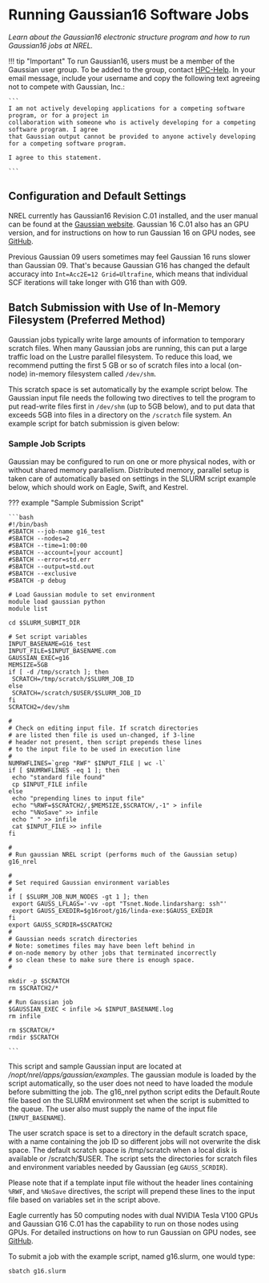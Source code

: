# Running Gaussian16 Software Jobs

*Learn about the Gaussian16 electronic structure program and how to run Gaussian16 jobs at NREL.*

!!! tip "Important"
	 To run Gaussian16, users must be a member of the Gaussian user group. To be added to the group, contact [HPC-Help](mailto:hpc-help@nrel.gov). In your email message, include your username and copy the following text agreeing not to compete with Gaussian, Inc.:

	```
	I am not actively developing applications for a competing software program, or for a project in 
	collaboration with someone who is actively developing for a competing software program. I agree 
	that Gaussian output cannot be provided to anyone actively developing for a competing software program.

	I agree to this statement.

	```

## Configuration and Default Settings

NREL currently has Gaussian16 Revision C.01 installed, and the user manual can be found at the [Gaussian website](https://gaussian.com/man).  Gaussian 16 C.01 also has an GPU version, and for instructions on how to run Gaussian 16 on GPU nodes, see [GitHub](https://github.nrel.gov/hlong/Gaussian_GPU).

Previous Gaussian 09 users sometimes may feel Gaussian 16 runs slower than Gaussian 09. That's because Gaussian G16 has changed the default accuracy into `Int=Acc2E=12 Grid=Ultrafine`, which means that individual SCF iterations will take longer with G16 than with G09. 

## Batch Submission with Use of In-Memory Filesystem (Preferred Method)

Gaussian jobs typically write large amounts of information to temporary scratch files. When many Gaussian jobs are running, this can put a large traffic load on the Lustre parallel filesystem. To reduce this load, we recommend putting the first 5 GB or so of scratch files into a local (on-node) in-memory filesystem called `/dev/shm`.

This scratch space is set automatically by the example script below. The Gaussian input file needs the following two directives to tell the program to put read-write files first in `/dev/shm` (up to 5GB below), and to put data that exceeds 5GB into files in a directory on the `/scratch` file system. An example script for batch submission is given below: 

### Sample Job Scripts

Gaussian may be configured to run on one or more physical nodes, with or without shared memory parallelism. Distributed memory, parallel setup is taken care of automatically based on settings in the SLURM script example below, which should work on Eagle, Swift, and Kestrel.

??? example "Sample Submission Script"

	```bash
	#!/bin/bash
	#SBATCH --job-name g16_test
	#SBATCH --nodes=2
	#SBATCH --time=1:00:00
	#SBATCH --account=[your account]
	#SBATCH --error=std.err
	#SBATCH --output=std.out
	#SBATCH --exclusive
	#SBATCH -p debug
	
	# Load Gaussian module to set environment
	module load gaussian python
	module list

	cd $SLURM_SUBMIT_DIR

	# Set script variables
	INPUT_BASENAME=G16_test
	INPUT_FILE=$INPUT_BASENAME.com
	GAUSSIAN_EXEC=g16
	MEMSIZE=5GB 
	if [ -d /tmp/scratch ]; then
 	 SCRATCH=/tmp/scratch/$SLURM_JOB_ID
	else
 	 SCRATCH=/scratch/$USER/$SLURM_JOB_ID
	fi
	SCRATCH2=/dev/shm 

	# 
	# Check on editing input file. If scratch directories 
	# are listed then file is used un-changed, if 3-line 
	# header not present, then script prepends these lines 
	# to the input file to be used in execution line 
	# 
	NUMRWFLINES=`grep "RWF" $INPUT_FILE | wc -l` 
	if [ $NUMRWFLINES -eq 1 ]; then 
	 echo "standard file found" 
	 cp $INPUT_FILE infile 
	else 
	 echo "prepending lines to input file" 
	 echo "%RWF=$SCRATCH2/,$MEMSIZE,$SCRATCH/,-1" > infile 
	 echo "%NoSave" >> infile 
	 echo " " >> infile 
	 cat $INPUT_FILE >> infile 
	fi 

	# 
	# Run gaussian NREL script (performs much of the Gaussian setup) 
	g16_nrel 

	# 
	# Set required Gaussian environment variables 
	# 
	if [ $SLURM_JOB_NUM_NODES -gt 1 ]; then 
	 export GAUSS_LFLAGS='-vv -opt "Tsnet.Node.lindarsharg: ssh"' 
	 export GAUSS_EXEDIR=$g16root/g16/linda-exe:$GAUSS_EXEDIR 
	fi 
	export GAUSS_SCRDIR=$SCRATCH2 
	# 
	# Gaussian needs scratch directories 
	# Note: sometimes files may have been left behind in 
	# on-node memory by other jobs that terminated incorrectly 
	# so clean these to make sure there is enough space. 
	# 

	mkdir -p $SCRATCH 
	rm $SCRATCH2/* 

	# Run Gaussian job 
	$GAUSSIAN_EXEC < infile >& $INPUT_BASENAME.log 
	rm infile

	rm $SCRATCH/*
	rmdir $SCRATCH
 
	```	

This script and sample Gaussian input are located at */nopt/nrel/apps/gaussian/examples*. The gaussian module is loaded by the script automatically, so the user does not need to have loaded the module before submitting the job. The g16_nrel python script edits the Default.Route file based on the SLURM environment set when the script is submitted to the queue. The user also must supply the name of the input file (`INPUT_BASENAME`). 

The user scratch space is set to a directory in the default scratch space, with a name containing the job ID so different jobs will not overwrite the disk space. The default scratch space is /tmp/scratch when a local disk is available or /scratch/$USER. The script sets the directories for scratch files and environment variables needed by Gaussian (eg `GAUSS_SCRDIR`).

Please note that if a template input file without the header lines containing `%RWF`, and  `%NoSave` directives, the script will prepend these lines to the input file based on variables set in the script above. 

Eagle currently has 50 computing nodes with dual NVIDIA Tesla V100 GPUs and Gaussian G16 C.01 has the capability to run on those nodes using GPUs. For detailed instructions on how to run Gaussian on GPU nodes, see [GitHub](https://github.nrel.gov/hlong/Gaussian_GPU). 

To submit a job with the example script, named g16.slurm, one would type:

`sbatch g16.slurm`

